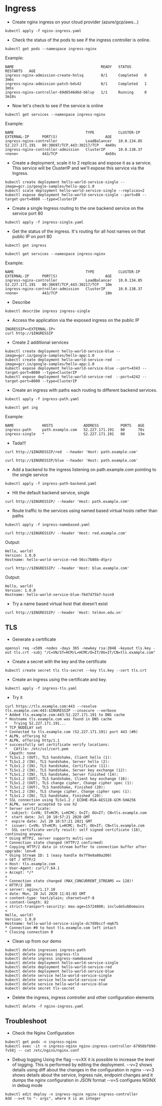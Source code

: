 # Ingress

- Create nginx ingress on your cloud provider (azure/gcp/aws…)

```
kubectl apply -f nginx-ingress.yaml
```


- Check the status of the pods to see if the ingress controller is online.

```
kubectl get pods --namespace ingress-nginx
```

Example:

```
NAME                                        READY   STATUS      RESTARTS   AGE
ingress-nginx-admission-create-hnlsq        0/1     Completed   0          3m6s
ingress-nginx-admission-patch-bds42         0/1     Completed   1          3m5s
ingress-nginx-controller-69d6546d6d-b6lvp   1/1     Running     0          3m18s
```

- Now let's check to see if the service is online

```
kubectl get services --namespace ingress-nginx
```

Example:

```
NAME                                 TYPE           CLUSTER-IP    EXTERNAL-IP      PORT(S)                      AGE
ingress-nginx-controller             LoadBalancer   10.0.134.85   52.227.171.191   80:30697/TCP,443:30217/TCP   4m49s
ingress-nginx-controller-admission   ClusterIP      10.0.138.37   <none>           443/TCP                      4m50s
```

- Create a deployment, scale it to 2 replicas and expose it as a service.
This service will be ClusterIP and we'll expose this service via the Ingress.

```
kubectl create deployment hello-world-service-single --image=gcr.io/google-samples/hello-app:1.0
kubectl scale deployment hello-world-service-single --replicas=2
kubectl expose deployment hello-world-service-single --port=80 --target-port=8080 --type=ClusterIP
```


- Create a single Ingress routing to the one backend service on the service port 80 

```
kubectl apply -f ingress-single.yaml
```


- Get the status of the ingress. It's routing for all host names on that public IP on port 80

```
kubectl get ingress
```

```
kubectl get services --namespace ingress-nginx
```

Example:

```
NAME                                 TYPE           CLUSTER-IP    EXTERNAL-IP      PORT(S)                      AGE
ingress-nginx-controller             LoadBalancer   10.0.134.85   52.227.171.191   80:30697/TCP,443:30217/TCP   10m
ingress-nginx-controller-admission   ClusterIP      10.0.138.37   <none>           443/TCP                      10m
```

- Describe

```
kubectl describe ingress ingress-single
```


- Access the application via the exposed ingress on the public IP

```
INGRESSIP=<EXTERNAL-IP>
curl http://$INGRESSIP
```


- Create 2 additional services

```
kubectl create deployment hello-world-service-blue --image=gcr.io/google-samples/hello-app:1.0
kubectl create deployment hello-world-service-red  --image=gcr.io/google-samples/hello-app:1.0
kubectl expose deployment hello-world-service-blue --port=4343 --target-port=8080 --type=ClusterIP
kubectl expose deployment hello-world-service-red  --port=4242 --target-port=8080 --type=ClusterIP
```

- Create an ingress with paths each routing to different backend services.

```
kubectl apply -f ingress-path.yaml
```

```
kubectl get ing
```

Example:

```
NAME             HOSTS              ADDRESS          PORTS   AGE
ingress-path     path.example.com   52.227.171.191   80      78s
ingress-single   *                  52.227.171.191   80      13m
```


- Tada!!!

```
curl http://$INGRESSIP/red  --header 'Host: path.example.com'
```

```
curl http://$INGRESSIP/blue --header 'Host: path.example.com'
```

- Add a backend to the ingress listening on path.example.com pointing to the single service

```
kubectl apply -f ingress-path-backend.yaml
```

- Hit the default backend service, single

```
curl http://$INGRESSIP/ --header 'Host: path.example.com'
```

- Route traffic to the services using named based virtual hosts rather than paths 

```
kubectl apply -f ingress-namebased.yaml
```

```
curl http://$INGRESSIP/ --header 'Host: red.example.com'
```

Output:

```
Hello, world!
Version: 1.0.0
Hostname: hello-world-service-red-56cc7b86b-dtprz
```

```
curl http://$INGRESSIP/ --header 'Host: blue.example.com'
```

Output:

```
Hello, world!
Version: 1.0.0
Hostname: hello-world-service-blue-7647475b7-hzcn9
```

- Try a name based virtual host that doesn't exist

```
curl http://$INGRESSIP/ --header 'Host: tel4vn.edu.vn'
```

## TLS

- Generate a certificate

```
openssl req -x509 -nodes -days 365 -newkey rsa:2048 -keyout tls.key -out tls.crt -subj "/C=VN/ST=HCM/L=HCMC/O=IT/OU=IT/CN=tls.example.com"
```

- Create a secret with the key and the certificate

```
kubectl create secret tls tls-secret --key tls.key --cert tls.crt
```

- Create an ingress using the certificate and key.

```
kubectl apply -f ingress-tls.yaml
```

- Try it

```
curl https://tls.example.com:443 --resolve tls.example.com:443:$INGRESSIP --insecure --verbose
* Added tls.example.com:443:52.227.171.191 to DNS cache
* Hostname tls.example.com was found in DNS cache
*   Trying 52.227.171.191...
* TCP_NODELAY set
* Connected to tls.example.com (52.227.171.191) port 443 (#0)
* ALPN, offering h2
* ALPN, offering http/1.1
* successfully set certificate verify locations:
*   CAfile: /etc/ssl/cert.pem
  CApath: none
* TLSv1.2 (OUT), TLS handshake, Client hello (1):
* TLSv1.2 (IN), TLS handshake, Server hello (2):
* TLSv1.2 (IN), TLS handshake, Certificate (11):
* TLSv1.2 (IN), TLS handshake, Server key exchange (12):
* TLSv1.2 (IN), TLS handshake, Server finished (14):
* TLSv1.2 (OUT), TLS handshake, Client key exchange (16):
* TLSv1.2 (OUT), TLS change cipher, Change cipher spec (1):
* TLSv1.2 (OUT), TLS handshake, Finished (20):
* TLSv1.2 (IN), TLS change cipher, Change cipher spec (1):
* TLSv1.2 (IN), TLS handshake, Finished (20):
* SSL connection using TLSv1.2 / ECDHE-RSA-AES128-GCM-SHA256
* ALPN, server accepted to use h2
* Server certificate:
*  subject: C=VN; ST=HCM; L=HCMC; O=IT; OU=IT; CN=tls.example.com
*  start date: Jul 20 10:57:21 2020 GMT
*  expire date: Jul 20 10:57:21 2021 GMT
*  issuer: C=VN; ST=HCM; L=HCMC; O=IT; OU=IT; CN=tls.example.com
*  SSL certificate verify result: self signed certificate (18), continuing anyway.
* Using HTTP2, server supports multi-use
* Connection state changed (HTTP/2 confirmed)
* Copying HTTP/2 data in stream buffer to connection buffer after upgrade: len=0
* Using Stream ID: 1 (easy handle 0x7f9e9a80a200)
> GET / HTTP/2
> Host: tls.example.com
> User-Agent: curl/7.64.1
> Accept: */*
> 
* Connection state changed (MAX_CONCURRENT_STREAMS == 128)!
< HTTP/2 200 
< server: nginx/1.17.10
< date: Mon, 20 Jul 2020 11:01:03 GMT
< content-type: text/plain; charset=utf-8
< content-length: 82
< strict-transport-security: max-age=15724800; includeSubDomains
< 
Hello, world!
Version: 1.0.0
Hostname: hello-world-service-single-dc7d9bccf-mq675
* Connection #0 to host tls.example.com left intact
* Closing connection 0
```

- Clean up from our demo

```
kubectl delete ingresses ingress-path
kubectl delete ingress ingress-tls
kubectl delete ingress ingress-namebased
kubectl delete deployment hello-world-service-single
kubectl delete deployment hello-world-service-red
kubectl delete deployment hello-world-service-blue
kubectl delete service hello-world-service-single
kubectl delete service hello-world-service-red
kubectl delete service hello-world-service-blue
kubectl delete secret tls-secret
```

- Delete the ingress, ingress controller and other configuration elements

```
kubectl delete -f nginx-ingress.yaml
```

## Troubleshoot

- Check the Nginx Configuration

```
kubectl get pods -n ingress-nginx
kubectl exec -it -n ingress-nginx nginx-ingress-controller-67956bf89d-fv58j -- cat /etc/nginx/nginx.conf
```

- Debug logging
Using the flag --v=XX it is possible to increase the level of logging. This is performed by editing the deployment.
--v=2 shows details using diff about the changes in the configuration in nginx
--v=3 shows details about the service, Ingress rule, endpoint changes and it dumps the nginx configuration in JSON format
--v=5 configures NGINX in debug mode

```
kubectl edit deploy -n ingress-nginx nginx-ingress-controller
Add --v=X to "- args", where X is an integer
```

